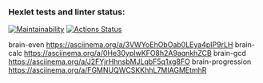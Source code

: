 ### Hexlet tests and linter status:
[![Maintainability](https://api.codeclimate.com/v1/badges/4b4bc4eeb45570239802/maintainability)](https://codeclimate.com/github/NataliKuznetsova/frontend-project-44/maintainability)
[![Actions Status](https://github.com/NataliKuznetsova/frontend-project-44/actions/workflows/hexlet-check.yml/badge.svg)](https://github.com/NataliKuznetsova/frontend-project-44/actions)

brain-even https://asciinema.org/a/3VWYoEhObOab0LEya4pIP9rLH
brain-calc https://asciinema.org/a/0He30ypIwKFO8h2A9aqnkhZCB
brain-gcd https://asciinema.org/a/J2FYjrHhnsbMJLqbF5q1xg8FO
brain-progression https://asciinema.org/a/FGMNUQWCSKKhhL7MIAGMEtmhR